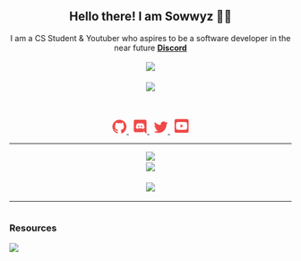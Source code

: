 <h2 align="center">
    Hello there! I am <strong>Sowwyz</strong> 👋🏻
</h2>
<p align="center">
    I am a CS Student & Youtuber who aspires to be a software developer in the near future <strong> <a href="https://discord.com">Discord</a></strong>
<br>
<br>
<a href="https://github.com/Sowwyz">
        <img src="https://komarev.com/ghpvc/?username=Sowwyz&color=red" />
  </a> 
<br>
<br>
<a href="https://discord.com/users/394251966571872256">
        <img src="https://lanyard-profile-readme.vercel.app/api/394251966571872256?idleMessage=%22May%20The%20Code%20Be%20With%20you%22&borderRadius=25px" />
    </a>
</p>
&nbsp;
<p align="center">
    <a href="https://github.com/Sowwyz/">
        <img src="./assets/icons/other/github-solid.svg/" width="25px" />
    </a>
    &nbsp;
    <a href="https://discord.com/users/394251966571872256">
        <img src="./assets/icons/other/discord-solid.svg/" width="25px" />
    </a>
    &nbsp;
    <a href="https://www.youtube.com/channel/UC9_kma0SOd-oSe24gqpqqCA">
        <img src="./assets/icons/other/twitter-solid.svg/" width="25px" />
    </a>
    &nbsp;
    <a href="https://www.youtube.com/@sowwyz1337">
        <img src="./assets/icons/other/youtube-solid.svg/" width="25px" />
    </a>
    
</p>
<hr/>
<p align="center">
    <a href="https://github.com/Sowwyz/">
        <img src="https://github-readme-streak-stats.herokuapp.com?user=Sowwyz&hide_border=true&background=0D1117&currStreakLabel=FFFFFF&sideLabels=FFFFFF&currStreakNum=FFFFFF&dates=FFFFFF&sideNums=FFFFFF&fire=f04848&ring=f04848&stroke=FFFFFFFF)](https://git.io/streak-stats" />
  </a> 
<br>
  <a href="https://github.com/Sowwyz/">
       <img src="https://github-readme-stats.vercel.app/api?username=Sowwyz&show_icons=true&theme=gruvbox" />
  </a> 
<br>
<br>
<a href="https://github.com/Sowwyz/">
       <img src="https://github-readme-stats.vercel.app/api/top-langs/?username=Sowwyz&theme=gruvbox&langs_count=8&layout=compact" />
  </a> 
</p>


---
<div align="auto" style="display: inline-block;">
    <h3 align="auto">Resources </h1>
        <img src="https://skillicons.dev/icons?i=javascript,ts,py,java,cs,cpp,html,css,nodejs,angular,django,spring,dotnet,postgres,vscode&perline=8" />
</div>



